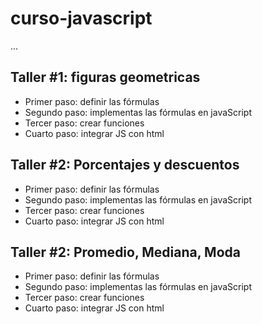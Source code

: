 # curso-javascript

...

## Taller #1: figuras geometricas

- Primer paso: definir las fórmulas
- Segundo paso: implementas las fórmulas en javaScript
- Tercer paso: crear funciones
- Cuarto paso: integrar JS con html

## Taller #2: Porcentajes y descuentos

- Primer paso: definir las fórmulas
- Segundo paso: implementas las fórmulas en javaScript
- Tercer paso: crear funciones
- Cuarto paso: integrar JS con html

## Taller #2: Promedio, Mediana, Moda

- Primer paso: definir las fórmulas
- Segundo paso: implementas las fórmulas en javaScript
- Tercer paso: crear funciones
- Cuarto paso: integrar JS con html